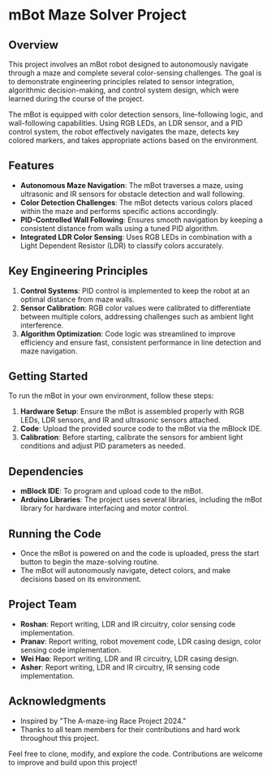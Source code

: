 # mBot Maze Solver Project

## Overview

This project involves an mBot robot designed to autonomously navigate through a maze and complete several color-sensing challenges. The goal is to demonstrate engineering principles related to sensor integration, algorithmic decision-making, and control system design, which were learned during the course of the project.

The mBot is equipped with color detection sensors, line-following logic, and wall-following capabilities. Using RGB LEDs, an LDR sensor, and a PID control system, the robot effectively navigates the maze, detects key colored markers, and takes appropriate actions based on the environment.

## Features
- **Autonomous Maze Navigation**: The mBot traverses a maze, using ultrasonic and IR sensors for obstacle detection and wall following.
- **Color Detection Challenges**: The mBot detects various colors placed within the maze and performs specific actions accordingly.
- **PID-Controlled Wall Following**: Ensures smooth navigation by keeping a consistent distance from walls using a tuned PID algorithm.
- **Integrated LDR Color Sensing**: Uses RGB LEDs in combination with a Light Dependent Resistor (LDR) to classify colors accurately.

## Key Engineering Principles
1. **Control Systems**: PID control is implemented to keep the robot at an optimal distance from maze walls.
2. **Sensor Calibration**: RGB color values were calibrated to differentiate between multiple colors, addressing challenges such as ambient light interference.
3. **Algorithm Optimization**: Code logic was streamlined to improve efficiency and ensure fast, consistent performance in line detection and maze navigation.

## Getting Started
To run the mBot in your own environment, follow these steps:

1. **Hardware Setup**: Ensure the mBot is assembled properly with RGB LEDs, LDR sensors, and IR and ultrasonic sensors attached.
2. **Code**: Upload the provided source code to the mBot via the mBlock IDE.
3. **Calibration**: Before starting, calibrate the sensors for ambient light conditions and adjust PID parameters as needed.

## Dependencies
- **mBlock IDE**: To program and upload code to the mBot.
- **Arduino Libraries**: The project uses several libraries, including the mBot library for hardware interfacing and motor control.

## Running the Code
- Once the mBot is powered on and the code is uploaded, press the start button to begin the maze-solving routine.
- The mBot will autonomously navigate, detect colors, and make decisions based on its environment.


## Project Team
- **Roshan**: Report writing, LDR and IR circuitry, color sensing code implementation.
- **Pranav**: Report writing, robot movement code, LDR casing design, color sensing code implementation.
- **Wei Hao**: Report writing, LDR and IR circuitry, LDR casing design.
- **Asher**: Report writing, LDR and IR circuitry, IR sensing code implementation.


## Acknowledgments
- Inspired by "The A-maze-ing Race Project 2024."
- Thanks to all team members for their contributions and hard work throughout this project.

Feel free to clone, modify, and explore the code. Contributions are welcome to improve and build upon this project!
